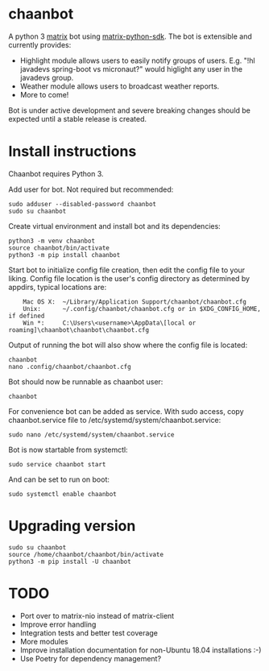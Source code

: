# chaanbot

A python 3 [matrix](https://matrix.org) bot using [matrix-python-sdk](https://github.com/matrix-org/matrix-python-sdk).
The bot is extensible and currently provides:
* Highlight module allows users to easily notify groups of users.
E.g. "!hl javadevs spring-boot vs micronaut?" would higlight any user in the javadevs group.
* Weather module allows users to broadcast weather reports.
* More to come!

Bot is under active development and severe breaking changes should be expected until a stable release is created.

# Install instructions
Chaanbot requires Python 3.

Add user for bot. Not required but recommended:
```
sudo adduser --disabled-password chaanbot
sudo su chaanbot
```

Create virtual environment and install bot and its dependencies:
```
python3 -m venv chaanbot
source chaanbot/bin/activate
python3 -m pip install chaanbot
```

Start bot to initialize config file creation, then edit the config file to your liking.
Config file location is the user's config directory as determined by appdirs, typical locations are:

        Mac OS X:  ~/Library/Application Support/chaanbot/chaanbot.cfg
        Unix:      ~/.config/chaanbot/chaanbot.cfg or in $XDG_CONFIG_HOME, if defined
        Win *:     C:\Users\<username>\AppData\[local or roaming]\chaanbot\chaanbot\chaanbot.cfg

Output of running the bot will also show where the config file is located:
```
chaanbot
nano .config/chaanbot/chaanbot.cfg
```

Bot should now be runnable as chaanbot user:
```
chaanbot
```

For convenience bot can be added as service.
With sudo access, copy chaanbot.service file to /etc/systemd/system/chaanbot.service:
```
sudo nano /etc/systemd/system/chaanbot.service
```
Bot is now startable from systemctl:

```
sudo service chaanbot start
```

And can be set to run on boot:
```
sudo systemctl enable chaanbot
```

# Upgrading version
```
sudo su chaanbot
source /home/chaanbot/chaanbot/bin/activate
python3 -m pip install -U chaanbot
```

# TODO
* Port over to matrix-nio instead of matrix-client
* Improve error handling
* Integration tests and better test coverage
* More modules
* Improve installation documentation for non-Ubuntu 18.04 installations :-)
* Use Poetry for dependency management?
